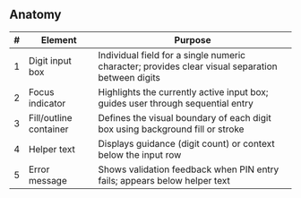 ## Anatomy

| # | Element | Purpose |
|---|---------|---------|
| 1 | Digit input box | Individual field for a single numeric character; provides clear visual separation between digits |
| 2 | Focus indicator | Highlights the currently active input box; guides user through sequential entry |
| 3 | Fill/outline container | Defines the visual boundary of each digit box using background fill or stroke |
| 4 | Helper text | Displays guidance (digit count) or context below the input row |
| 5 | Error message | Shows validation feedback when PIN entry fails; appears below helper text |